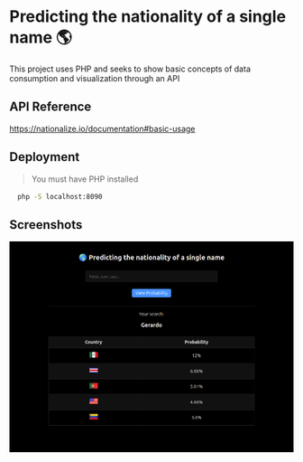 
# Predicting the nationality of a single name 🌎

This project uses PHP and seeks to show basic concepts of data consumption and visualization through an API


## API Reference

https://nationalize.io/documentation#basic-usage


## Deployment

> You must have PHP installed

```bash
  php -S localhost:8090
```


## Screenshots

![App Screenshot](assets/ss.png)


